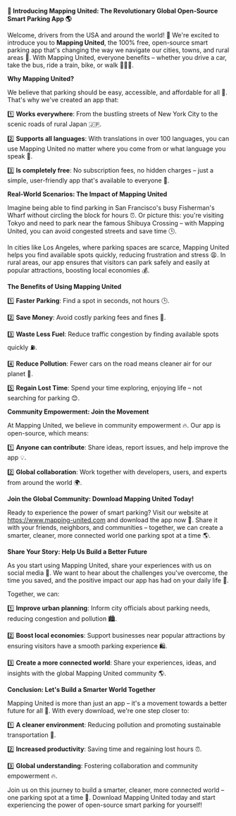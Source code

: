 **🚀 Introducing Mapping United: The Revolutionary Global Open-Source Smart Parking App 🌎**

Welcome, drivers from the USA and around the world! 🌟 We're excited to introduce you to **Mapping United**, the 100% free, open-source smart parking app that's changing the way we navigate our cities, towns, and rural areas 🚗. With Mapping United, everyone benefits – whether you drive a car, take the bus, ride a train, bike, or walk 🚴‍♂️🚌.

**Why Mapping United?**

We believe that parking should be easy, accessible, and affordable for all 🤝. That's why we've created an app that:

1️⃣ **Works everywhere**: From the bustling streets of New York City to the scenic roads of rural Japan 🇯🇵.

2️⃣ **Supports all languages**: With translations in over 100 languages, you can use Mapping United no matter where you come from or what language you speak 💬.

3️⃣ **Is completely free**: No subscription fees, no hidden charges – just a simple, user-friendly app that's available to everyone 🎁.

**Real-World Scenarios: The Impact of Mapping United**

Imagine being able to find parking in San Francisco's busy Fisherman's Wharf without circling the block for hours ⏰. Or picture this: you're visiting Tokyo and need to park near the famous Shibuya Crossing – with Mapping United, you can avoid congested streets and save time 🕒.

In cities like Los Angeles, where parking spaces are scarce, Mapping United helps you find available spots quickly, reducing frustration and stress 😩. In rural areas, our app ensures that visitors can park safely and easily at popular attractions, boosting local economies 💰.

**The Benefits of Using Mapping United**

1️⃣ **Faster Parking**: Find a spot in seconds, not hours 🕒.

2️⃣ **Save Money**: Avoid costly parking fees and fines 💸.

3️⃣ **Waste Less Fuel**: Reduce traffic congestion by finding available spots quickly ⛽️.

4️⃣ **Reduce Pollution**: Fewer cars on the road means cleaner air for our planet 🌿.

5️⃣ **Regain Lost Time**: Spend your time exploring, enjoying life – not searching for parking 😊.

**Community Empowerment: Join the Movement**

At Mapping United, we believe in community empowerment 🔥. Our app is open-source, which means:

1️⃣ **Anyone can contribute**: Share ideas, report issues, and help improve the app 💡.

2️⃣ **Global collaboration**: Work together with developers, users, and experts from around the world 🌍.

**Join the Global Community: Download Mapping United Today!**

Ready to experience the power of smart parking? Visit our website at https://www.mapping-united.com and download the app now 📲. Share it with your friends, neighbors, and communities – together, we can create a smarter, cleaner, more connected world one parking spot at a time 🌎.

**Share Your Story: Help Us Build a Better Future**

As you start using Mapping United, share your experiences with us on social media 📱. We want to hear about the challenges you've overcome, the time you saved, and the positive impact our app has had on your daily life 💬.

Together, we can:

1️⃣ **Improve urban planning**: Inform city officials about parking needs, reducing congestion and pollution 🏙️.

2️⃣ **Boost local economies**: Support businesses near popular attractions by ensuring visitors have a smooth parking experience 🛍️.

3️⃣ **Create a more connected world**: Share your experiences, ideas, and insights with the global Mapping United community 🌎.

**Conclusion: Let's Build a Smarter World Together**

Mapping United is more than just an app – it's a movement towards a better future for all 🚀. With every download, we're one step closer to:

1️⃣ **A cleaner environment**: Reducing pollution and promoting sustainable transportation 🌿.

2️⃣ **Increased productivity**: Saving time and regaining lost hours ⏰.

3️⃣ **Global understanding**: Fostering collaboration and community empowerment 🔥.

Join us on this journey to build a smarter, cleaner, more connected world – one parking spot at a time 🌟. Download Mapping United today and start experiencing the power of open-source smart parking for yourself!